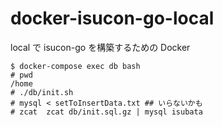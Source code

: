 # docker-isucon-go-local

local で isucon-go を構築するための Docker

```
$ docker-compose exec db bash
# pwd
/home
# ./db/init.sh
# mysql < setToInsertData.txt ## いらないかも
# zcat  zcat db/init.sql.gz | mysql isubata
```
